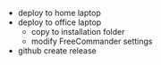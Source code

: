 - deploy to home laptop
- deploy to office laptop
	- copy to installation folder
	- modify FreeCommander settings
- github create release
